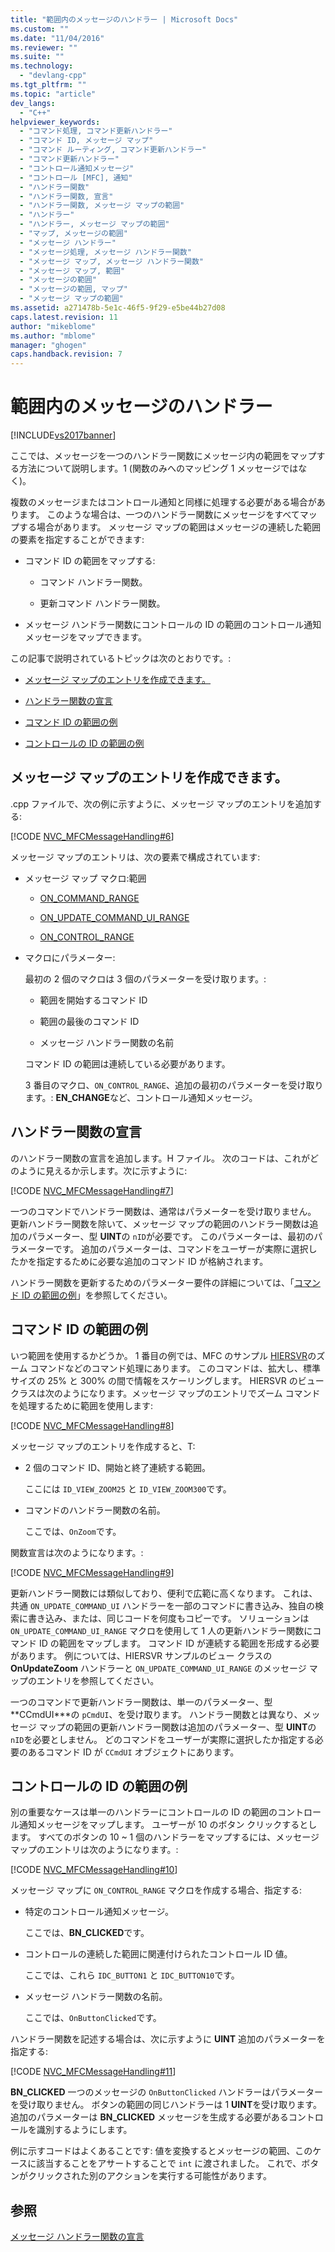 ```yaml
---
title: "範囲内のメッセージのハンドラー | Microsoft Docs"
ms.custom: ""
ms.date: "11/04/2016"
ms.reviewer: ""
ms.suite: ""
ms.technology: 
  - "devlang-cpp"
ms.tgt_pltfrm: ""
ms.topic: "article"
dev_langs: 
  - "C++"
helpviewer_keywords: 
  - "コマンド処理, コマンド更新ハンドラー"
  - "コマンド ID, メッセージ マップ"
  - "コマンド ルーティング, コマンド更新ハンドラー"
  - "コマンド更新ハンドラー"
  - "コントロール通知メッセージ"
  - "コントロール [MFC], 通知"
  - "ハンドラー関数"
  - "ハンドラー関数, 宣言"
  - "ハンドラー関数, メッセージ マップの範囲"
  - "ハンドラー"
  - "ハンドラー, メッセージ マップの範囲"
  - "マップ, メッセージの範囲"
  - "メッセージ ハンドラー"
  - "メッセージ処理, メッセージ ハンドラー関数"
  - "メッセージ マップ, メッセージ ハンドラー関数"
  - "メッセージ マップ, 範囲"
  - "メッセージの範囲"
  - "メッセージの範囲, マップ"
  - "メッセージ マップの範囲"
ms.assetid: a271478b-5e1c-46f5-9f29-e5be44b27d08
caps.latest.revision: 11
author: "mikeblome"
ms.author: "mblome"
manager: "ghogen"
caps.handback.revision: 7
---
```

# 範囲内のメッセージのハンドラー
[!INCLUDE[vs2017banner](../assembler/inline/includes/vs2017banner.md)]

ここでは、メッセージを一つのハンドラー関数にメッセージ内の範囲をマップする方法について説明します。1 \(関数のみへのマッピング 1 メッセージではなく\)。  
  
 複数のメッセージまたはコントロール通知と同様に処理する必要がある場合があります。  このような場合は、一つのハンドラー関数にメッセージをすべてマップする場合があります。  メッセージ マップの範囲はメッセージの連続した範囲の要素を指定することができます:  
  
-   コマンド ID の範囲をマップする:  
  
    -   コマンド ハンドラー関数。  
  
    -   更新コマンド ハンドラー関数。  
  
-   メッセージ ハンドラー関数にコントロールの ID の範囲のコントロール通知メッセージをマップできます。  
  
 この記事で説明されているトピックは次のとおりです。:  
  
-   [メッセージ マップのエントリを作成できます。](#_core_writing_the_message.2d.map_entry)  
  
-   [ハンドラー関数の宣言](#_core_declaring_the_handler_function)  
  
-   [コマンド ID の範囲の例](#_core_example_for_a_range_of_command_ids)  
  
-   [コントロールの ID の範囲の例](#_core_example_for_a_range_of_control_ids)  
  
##  <a name="_core_writing_the_message.2d.map_entry"></a> メッセージ マップのエントリを作成できます。  
 .cpp ファイルで、次の例に示すように、メッセージ マップのエントリを追加する:  
  
 [!CODE [NVC_MFCMessageHandling#6](../CodeSnippet/VS_Snippets_Cpp/NVC_MFCMessageHandling#6)]  
  
 メッセージ マップのエントリは、次の要素で構成されています:  
  
-   メッセージ マップ マクロ:範囲  
  
    -   [ON\_COMMAND\_RANGE](../Topic/ON_COMMAND_RANGE.md)  
  
    -   [ON\_UPDATE\_COMMAND\_UI\_RANGE](../Topic/ON_UPDATE_COMMAND_UI_RANGE.md)  
  
    -   [ON\_CONTROL\_RANGE](../Topic/ON_CONTROL_RANGE.md)  
  
-   マクロにパラメーター:  
  
     最初の 2 個のマクロは 3 個のパラメーターを受け取ります。:  
  
    -   範囲を開始するコマンド ID  
  
    -   範囲の最後のコマンド ID  
  
    -   メッセージ ハンドラー関数の名前  
  
     コマンド ID の範囲は連続している必要があります。  
  
     3 番目のマクロ、`ON_CONTROL_RANGE`、追加の最初のパラメーターを受け取ります。: **EN\_CHANGE**など、コントロール通知メッセージ。  
  
##  <a name="_core_declaring_the_handler_function"></a> ハンドラー関数の宣言  
 のハンドラー関数の宣言を追加します。H ファイル。  次のコードは、これがどのように見えるか示します。次に示すように:  
  
 [!CODE [NVC_MFCMessageHandling#7](../CodeSnippet/VS_Snippets_Cpp/NVC_MFCMessageHandling#7)]  
  
 一つのコマンドでハンドラー関数は、通常はパラメーターを受け取りません。  更新ハンドラー関数を除いて、メッセージ マップの範囲のハンドラー関数は追加のパラメーター、型 **UINT**の `nID`が必要です。  このパラメーターは、最初のパラメーターです。  追加のパラメーターは、コマンドをユーザーが実際に選択したかを指定するために必要な追加のコマンド ID が格納されます。  
  
 ハンドラー関数を更新するためのパラメーター要件の詳細については、「[コマンド ID の範囲の例](#_core_example_for_a_range_of_command_ids)」を参照してください。  
  
##  <a name="_core_example_for_a_range_of_command_ids"></a> コマンド ID の範囲の例  
 いつ範囲を使用するかどうか。  1 番目の例では、MFC のサンプル [HIERSVR](../top/visual-cpp-samples.md)のズーム コマンドなどのコマンド処理にあります。  このコマンドは、拡大し、標準サイズの 25% と 300% の間で情報をスケーリングします。  HIERSVR のビュー クラスは次のようになります。メッセージ マップのエントリでズーム コマンドを処理するために範囲を使用します:  
  
 [!CODE [NVC_MFCMessageHandling#8](../CodeSnippet/VS_Snippets_Cpp/NVC_MFCMessageHandling#8)]  
  
 メッセージ マップのエントリを作成すると、T:  
  
-   2 個のコマンド ID、開始と終了連続する範囲。  
  
     ここには `ID_VIEW_ZOOM25` と `ID_VIEW_ZOOM300`です。  
  
-   コマンドのハンドラー関数の名前。  
  
     ここでは、`OnZoom`です。  
  
 関数宣言は次のようになります。:  
  
 [!CODE [NVC_MFCMessageHandling#9](../CodeSnippet/VS_Snippets_Cpp/NVC_MFCMessageHandling#9)]  
  
 更新ハンドラー関数には類似しており、便利で広範に高くなります。  これは、共通 `ON_UPDATE_COMMAND_UI` ハンドラーを一部のコマンドに書き込み、独自の検索に書き込み、または、同じコードを何度もコピーです。  ソリューションは `ON_UPDATE_COMMAND_UI_RANGE` マクロを使用して 1 人の更新ハンドラー関数にコマンド ID の範囲をマップします。  コマンド ID が連続する範囲を形成する必要があります。  例については、HIERSVR サンプルのビュー クラスの **OnUpdateZoom** ハンドラーと `ON_UPDATE_COMMAND_UI_RANGE` のメッセージ マップのエントリを参照してください。  
  
 一つのコマンドで更新ハンドラー関数は、単一のパラメーター、型 **CCmdUI\***の `pCmdUI`、を受け取ります。  ハンドラー関数とは異なり、メッセージ マップの範囲の更新ハンドラー関数は追加のパラメーター、型 **UINT**の `nID`を必要としません。  どのコマンドをユーザーが実際に選択したか指定する必要のあるコマンド ID が `CCmdUI` オブジェクトにあります。  
  
##  <a name="_core_example_for_a_range_of_control_ids"></a> コントロールの ID の範囲の例  
 別の重要なケースは単一のハンドラーにコントロールの ID の範囲のコントロール通知メッセージをマップします。  ユーザーが 10 のボタン クリックするとします。  すべてのボタンの 10 ~ 1 個のハンドラーをマップするには、メッセージ マップのエントリは次のようになります。:  
  
 [!CODE [NVC_MFCMessageHandling#10](../CodeSnippet/VS_Snippets_Cpp/NVC_MFCMessageHandling#10)]  
  
 メッセージ マップに `ON_CONTROL_RANGE` マクロを作成する場合、指定する:  
  
-   特定のコントロール通知メッセージ。  
  
     ここでは、**BN\_CLICKED**です。  
  
-   コントロールの連続した範囲に関連付けられたコントロール ID 値。  
  
     ここでは、これら `IDC_BUTTON1` と `IDC_BUTTON10`です。  
  
-   メッセージ ハンドラー関数の名前。  
  
     ここでは、`OnButtonClicked`です。  
  
 ハンドラー関数を記述する場合は、次に示すように **UINT** 追加のパラメーターを指定する:  
  
 [!CODE [NVC_MFCMessageHandling#11](../CodeSnippet/VS_Snippets_Cpp/NVC_MFCMessageHandling#11)]  
  
 **BN\_CLICKED** 一つのメッセージの `OnButtonClicked` ハンドラーはパラメーターを受け取りません。  ボタンの範囲の同じハンドラーは 1 **UINT**を受け取ります。  追加のパラメーターは **BN\_CLICKED** メッセージを生成する必要があるコントロールを識別するようにします。  
  
 例に示すコードはよくあることです: 値を変換するとメッセージの範囲、このケースに該当することをアサートすることで `int` に渡されました。  これで、ボタンがクリックされた別のアクションを実行する可能性があります。  
  
## 参照  
 [メッセージ ハンドラー関数の宣言](../mfc/declaring-message-handler-functions.md)